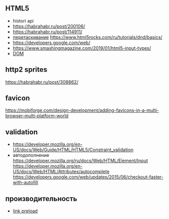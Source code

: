 ##  HTML5

 * histori api
 * https://habrahabr.ru/post/200106/
 * https://habrahabr.ru/post/114911/
 * [перетаскивание](https://developer.mozilla.org/en-US/docs/Web/API/HTML_Drag_and_Drop_API/Drag_operations)
	https://www.html5rocks.com/ru/tutorials/dnd/basics/
 * https://developers.google.com/web/
 * https://www.smashingmagazine.com/2019/01/html5-input-types/
 * [DOM](https://proglib.io/p/ne-pasi-zadnih-ispolzuy-dom-kak-professional-2019-09-11)

##  http2 sprites

https://habrahabr.ru/post/308862/

## favicon

https://mobiforge.com/design-development/adding-favicons-in-a-multi-browser-multi-platform-world

## validation

 * https://developer.mozilla.org/en-US/docs/Web/Guide/HTML/HTML5/Constraint_validation
 * автодополнение
    https://developer.mozilla.org/ru/docs/Web/HTML/Element/Input
    https://developer.mozilla.org/en-US/docs/Web/HTML/Attributes/autocomplete
    https://developers.google.com/web/updates/2015/06/checkout-faster-with-autofill

## производительность

 * [link preload](https://www.smashingmagazine.com/2016/02/preload-what-is-it-good-for/)

